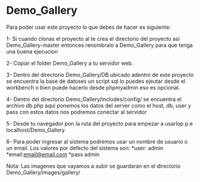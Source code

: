 # Demo_Gallery
Para poder usar este proyecto lo que debes de hacer es siguiente:

1-	Si cuando clonas el proyecto al te crea el directorio del proyecto asi Demo_Gallery-master entonces renombralo a Demo_Gallery para que tenga una buena ejecucion

2-	Copiar el folder Demo_Gallery a tu servidor web.

3-	Dentro del directorio Demo_Gallery/DB ubicado adentro de este proyecto se encuentra la 		base de datoses un script sql lo puedes ejeutar desde el workbench o bien puede hacerlo desde 		phpmyadmin eso es opcional.

4-	Dentro del directorio Demo_Gallery/includes/config/ se encuentra el archivo db.php aqui ponemos los datos del server como el host, db, user y pass con estos datos nos podremos conectar al servidor

5-	Desde tu navegador pon la ruta del proyecto para empezar a usarlop p.e localhost/Demo_Gallery

6-	Para poder ingresar al sistema podremos usar un nombre de usuario o un email.
	Los valores por defecto del sistema son: 
	*user: admin
	*email:email@email.com
	*pass admin
	
Nota: Las imagenes que vayamos a subir se guardaran en el directorio Demo_Gallery/images/gallery/